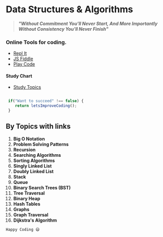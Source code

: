 # Data Structures  &  Algorithms
>  **_"Without Commitment You'll Never Start, And More Importantly Without Consistency You'll Never Finish"_**

### Online Tools for coding.
* [Repl It](https://repl.it/) 
* [JS Fiddle](https://jsfiddle.net/) 
* [Play Code](http://playcode.io/)

#### Study Chart 
* [Study Topics](https://drive.google.com/file/d/1xwhmP0MZAXApNPEO_ZvMjM70a3-7yvKB/view)

```javascript

 if("Want to succeed" !== false) {
    return letsImproveCoding();
 }

```

## By Topics with links
1. **Big O Notation** 
2. **Problem Solving Patterns**
3. **Recursion**
4. **Searching Algorithms**
5. **Sorting Algorithms**
6. **Singly Linked List**
7. **Doubly Linked List**
8. **Stack**
9. **Queue**
10. **Binary Search Trees (BST)**
11. **Tree Traversal**
12. **Binary Heap**
13. **Hash Tables**
14. **Graphs**
15. **Graph Traversal**
16. **Dijkstra's Algorithm**

`Happy Coding 😃`
